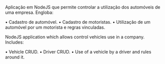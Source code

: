 Aplicação em NodeJS que permite controlar a utilização dos automóveis de uma empresa. Engloba:

• Cadastro de automóvel.
• Cadastro de motoristas.
• Utilização de um automóvel por um motorista e regras vinculadas.


NodeJS application which allows control vehicles use in a company. Includes:

• Vehicle CRUD.
• Driver CRUD.
• Use of a vehicle by a driver and rules around it.


